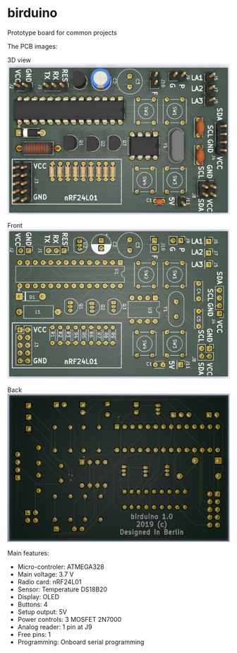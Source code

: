 # birduino
Prototype board for common projects

The PCB images:

3D view
![birduino 1.0 PCB](images/birduino1.0.pcb.png)

Front
![birduino 1.0 PCB front](images/birduino1.0.pcb.front.png)

Back
![birduino 1.0 PCB back](images/birduino1.0.pcb.back.png)

Main features:

  * Micro-controler: ATMEGA328
  * Main voltage: 3.7 V
  * Radio card: nRF24L01
  * Sensor: Temperature DS18B20
  * Display: OLED
  * Buttons: 4
  * Setup output: 5V
  * Power controls: 3 MOSFET 2N7000
  * Analog reader: 1 pin at J9
  * Free pins: 1
  * Programming: Onboard serial programming